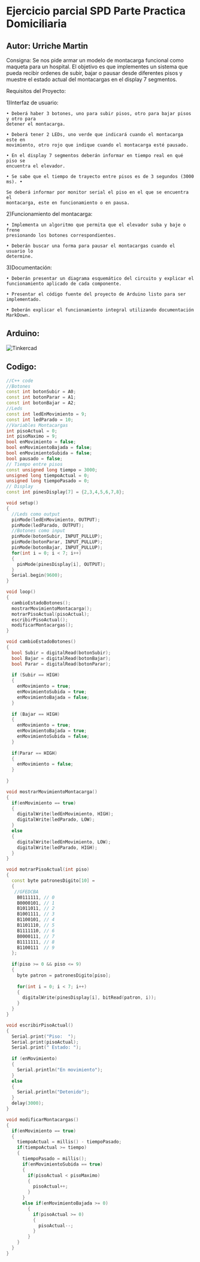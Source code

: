 # Ejercicio parcial SPD Parte Practica Domiciliaria 
## Autor: Urriche Martin

Consigna: 
Se nos pide armar un modelo de montacarga funcional como maqueta para un hospital. El
objetivo es que implementes un sistema que pueda recibir ordenes de subir, bajar o pausar
desde diferentes pisos y muestre el estado actual del montacargas en el display 7
segmentos.

Requisitos del Proyecto:

1)Interfaz de usuario:

    • Deberá haber 3 botones, uno para subir pisos, otro para bajar pisos y otro para
    detener el montacarga.

    • Deberá tener 2 LEDs, uno verde que indicará cuando el montacarga este en
    movimiento, otro rojo que indique cuando el montacarga esté pausado.

    • En el display 7 segmentos deberán informar en tiempo real en qué piso se
    encuentra el elevador.

    • Se sabe que el tiempo de trayecto entre pisos es de 3 segundos (3000 ms). •

    Se deberá informar por monitor serial el piso en el que se encuentra el
    montacarga, este en funcionamiento o en pausa.

2)Funcionamiento del montacarga:

    • Implementa un algoritmo que permita que el elevador suba y baje o frene
    presionando los botones correspondientes.

    • Deberán buscar una forma para pausar el montacargas cuando el usuario lo
    determine.

3)Documentación:

    • Deberán presentar un diagrama esquemático del circuito y explicar el
    funcionamiento aplicado de cada componente.

    • Presentar el código fuente del proyecto de Arduino listo para ser
    implementado.

    • Deberán explicar el funcionamiento integral utilizando documentación
    MarkDown.

## Arduino:

![Tinkercad](Arduino.png)

## Codigo:

~~~ C++ 
//C++ code
//Botones
const int botonSubir = A0;
const int botonParar = A1;
const int botonBajar = A2;
//Leds
const int ledEnMovimiento = 9;
const int ledParado = 10;
//Variables Montacargas
int pisoActual = 0;
int pisoMaximo = 9;
bool enMovimiento = false;
bool enMovimientoBajada = false;
bool enMovimientoSubida = false;
bool pausado = false;
// Tiempo entre pisos
const unsigned long tiempo = 3000; 
unsigned long tiempoActual = 0;
unsigned long tiempoPasado = 0;
// Display
const int pinesDisplay[7] = {2,3,4,5,6,7,8};

void setup()
{
  //Leds como output
  pinMode(ledEnMovimiento, OUTPUT);
  pinMode(ledParado, OUTPUT);
  //Botones como input
  pinMode(botonSubir, INPUT_PULLUP);
  pinMode(botonParar, INPUT_PULLUP);
  pinMode(botonBajar, INPUT_PULLUP);
  for(int i = 0; i < 7; i++)
  {
    pinMode(pinesDisplay[i], OUTPUT);
  }
  Serial.begin(9600);
}

void loop()
{
  cambioEstadoBotones();
  mostrarMovimientoMontacarga();
  motrarPisoActual(pisoActual);
  escribirPisoActual();
  modificarMontacargas();
}

void cambioEstadoBotones()
{
  bool Subir = digitalRead(botonSubir);
  bool Bajar = digitalRead(botonBajar);
  bool Parar = digitalRead(botonParar);
  
  if (Subir == HIGH)
  {
    enMovimiento = true;
    enMovimientoSubida = true;
    enMovimientoBajada = false;
  }
  
  if (Bajar == HIGH)
  {
    enMovimiento = true;
    enMovimientoBajada = true;
    enMovimientoSubida = false;
  }
  
  if(Parar == HIGH)
  {
    enMovimiento = false;
  }
 
}

void mostrarMovimientoMontacarga()
{
  if(enMovimiento == true)
  {
    digitalWrite(ledEnMovimiento, HIGH);
    digitalWrite(ledParado, LOW);
  }
  else
  {
    digitalWrite(ledEnMovimiento, LOW);
    digitalWrite(ledParado, HIGH);
  }
}

void motrarPisoActual(int piso)
{
  const byte patronesDigito[10] =
  {
   //GFEDCBA
    B0111111, // 0       
    B0000101, // 1       
    B1011011, // 2       
    B1001111, // 3       
    B1100101, // 4       
    B1101110, // 5 
    B1111110, // 6
    B0000111, // 7
    B1111111, // 8
    B1100111  // 9
  };
  
  if(piso >= 0 && piso <= 9)
  {
    byte patron = patronesDigito[piso];
    
    for(int i = 0; i < 7; i++)
    {
      digitalWrite(pinesDisplay[i], bitRead(patron, i));
    }
  }
}

void escribirPisoActual()
{
  Serial.print("Piso:  ");
  Serial.print(pisoActual);
  Serial.print(" Estado: ");
  
  if (enMovimiento)
  {
    Serial.println("En movimiento");
  } 
  else 
  {
    Serial.println("Detenido");
  } 
  delay(3000);
}

void modificarMontacargas()
{
  if(enMovimiento == true)
  {
    tiempoActual = millis() - tiempoPasado;
    if(tiempoActual >= tiempo)
    {
      tiempoPasado = millis();
      if(enMovimientoSubida == true)
      {
        if(pisoActual < pisoMaximo)
        {
          pisoActual++;
        }
      }
      else if(enMovimientoBajada >= 0)
        {
          if(pisoActual >= 0)
          {
            pisoActual--;
          }
        }
    }
  }
}
~~~

